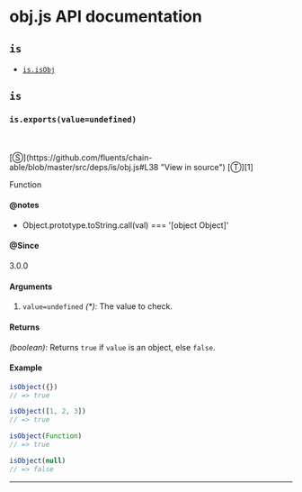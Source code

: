# obj.js API documentation

<!-- div class="toc-container" -->

<!-- div -->

## `is`
* <a href="#is-prototype-isObj"  data-meta="exports value undefined"  data-call="exports value undefined"  data-category="Lang"  data-description="Function"  data-name="isObj"  data-member="is"  data-notes="Object prototype toString call val object Object"  data-all="meta exports value undefined call exports value undefined category Lang description Function name isObj member is see notes Object prototype toString call val object Object n todos klassProps" >`is.isObj`</a>

<!-- /div -->

<!-- /div -->

<!-- div class="doc-container" -->

<!-- div -->

## `is`

<!-- div -->

<h3 id="is-prototype-isObj" data-member="is" data-category="Lang" data-name="isObj"><code>is.exports(value=undefined)</code></h3>
<br>
<br>
[&#x24C8;](https://github.com/fluents/chain-able/blob/master/src/deps/is/obj.js#L38 "View in source") [&#x24C9;][1]

Function


#### @notes 

* Object.prototype.toString.call(val) === '[object Object]'
 

#### @Since
3.0.0

#### Arguments
1. `value=undefined` *(&#42;)*: The value to check.

#### Returns
*(boolean)*: Returns `true` if `value` is an object, else `false`.

#### Example
```js
isObject({})
// => true

isObject([1, 2, 3])
// => true

isObject(Function)
// => true

isObject(null)
// => false

```
---

<!-- /div -->

<!-- /div -->

<!-- /div -->

 [1]: #is "Jump back to the TOC."
